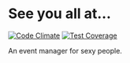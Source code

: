 See you all at…
=====

[![Code Climate](https://codeclimate.com/github/fauxparse/seeyouall.at/badges/gpa.svg)](https://codeclimate.com/github/fauxparse/seeyouall.at)
[![Test Coverage](https://codeclimate.com/github/fauxparse/seeyouall.at/badges/coverage.svg)](https://codeclimate.com/github/fauxparse/seeyouall.at/coverage)

An event manager for sexy people.
